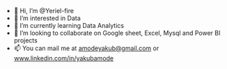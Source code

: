 - 👋 Hi, I’m @Yeriel-fire
- 👀 I’m interested in Data 
- 🌱 I’m currently learning Data Analytics
- 💞️ I’m looking to collaborate on Google sheet, Excel, Mysql and Power BI projects
- 📫 You can mail me at amodeyakub@gmail.com or www.linkedin.com/in/yakubamode

<!---
Yeriel-fire/Yeriel-fire is a ✨ special ✨ repository because its `README.md` (this file) appears on your GitHub profile.
You can click the Preview link to take a look at your changes.
--->
